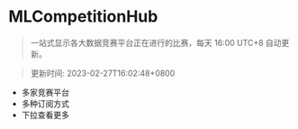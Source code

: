 # MLCompetitionHub

> 一站式显示各大数据竞赛平台正在进行的比赛，每天 16:00 UTC+8 自动更新。
  
> 更新时间: 2023-02-27T16:02:48+0800 

* 多家竞赛平台
* 多种订阅方式
* 下拉查看更多